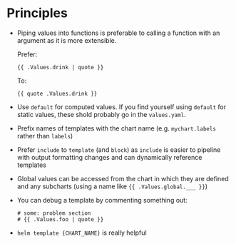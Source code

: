# Principles

- Piping values into functions is preferable to calling a function with an argument as it is more extensible.

    Prefer:

    ```
    {{ .Values.drink | quote }}
    ```

    To:

    ```
    {{ quote .Values.drink }}
    ```

- Use `default` for computed values. If you find yourself using `default` for static values, these shold probably go in the `values.yaml`.
- Prefix names of templates with the chart name (e.g. `mychart.labels` rather than `labels`)
- Prefer `include` to `template` (and `block`) as `include` is easier to pipeline with output formatting changes and can dynamically reference templates
- Global values can be accessed from the chart in which they are defined and any subcharts (using a name like `{{ .Values.global.___ }}`)
- You can debug a template by commenting something out:

    ```
    # some: problem section
    # {{ .Values.foo | quote }}
    ```
- `helm template {CHART_NAME}` is really helpful
